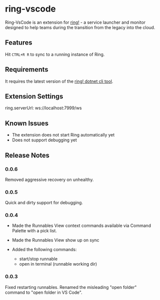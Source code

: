 # ring-vscode

Ring-VsCode is an extension for [ring!](https://github.com/AccountTechnologies/ring) - a service launcher and monitor designed to help teams during the transition from the legacy into the cloud.

## Features

Hit `CTRL+R R` to sync to a running instance of Ring.

## Requirements

It requires the latest version of the [ring! dotnet cli tool](https://www.nuget.org/packages/ATech.Ring.DotNet.Cli).

## Extension Settings

ring.serverUrl: ws://localhost:7999/ws

## Known Issues

* The extension does not start Ring automatically yet
* Does not support debugging yet

## Release Notes

### 0.0.6

Removed aggressive recovery on unhealthy.

### 0.0.5

Quick and dirty support for debugging.

### 0.0.4

* Made the Runnables View context commands available via Command Palette with a pick list.
* Made the Runnables View show up on sync

* Added the following commands:
    * start/stop runnable
    * open in terminal (runnable working dir)
 
### 0.0.3

Fixed restarting runnables.
Renamed the misleading "open folder" command to "open folder in VS Code".
